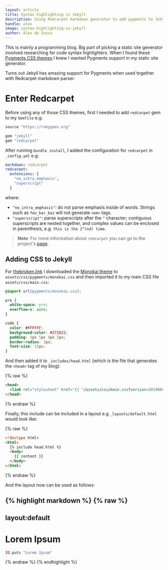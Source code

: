 ```yaml
---
layout: article
title: Syntax highlighting in Jekyll
description: Using Redcarpet markdown generator to add pygments to Jekyll
handle: alex
image: syntax-highlighting-in-jekyll
author: Alex de Sousa
---
```


This is mainly a programming blog. Big part of picking a static site generator
involved researching for code syntax highlighters. When I found these
[Pygments CSS themes](http://jwarby.github.io/jekyll-pygments-themes/languages/javascript.html)
I knew I wanted Pygments support in my static site generator.

Turns out Jekyll has amazing support for Pygments when used together with
Redcarpet markdown parser.

# Enter Redcarpet

Before using any of those CSS themes, first I needed to add `redcarpet` gem
to my `Gemfile` e.g:

```ruby
source "https://rubygems.org"

gem "jekyll"
gem "redcarpet"
```

After running `bundle install`, I added the configuration for `redcarpet` in
`_config.yml` e.g:

```yaml
markdown: redcarpet
redcarpet:
  extensions: [
    "no_intra_emphasis",
    "superscript"
  ]
```

where:

- `"no_intra_emphasis"`: do not parse emphasis inside of words. Strings such as
  `foo_bar_baz` will not generate `<em>` tags.
- `"superscript"`: parse superscripts after the `^` character; contiguous
  superscripts are nested together, and complex values can be enclosed in
  parenthesis, e.g. `this is the 2^(nd) time`.

> **Note**: For more information about `redcarpet` you can go to the project's
> [page](https://github.com/vmg/redcarpet).

## Adding CSS to Jekyll

For [thebroken.link](https://thebroken.link) I downloaded the
[Monokai theme](https://raw.githubusercontent.com/jwarby/pygments-css/master/monokai.css)
to `assets/css/pygments/monokai.css` and then imported it to my main CSS file
`assets/css/main.css`:

```css
@import url(pygments/monokai.css);

pre {
  white-space: pre;
  overflow-x: auto;
}

code {
  color: #FFFFFF;
  background-color: #272822;
  padding: 4px 5px 4px 5px;
  border-radius: 3px;
  font-size: 15px;
}
```

And then added it to `_includes/head.html` (which is the file that generates
the `<head>` tag of my blog):

{% raw %}
```html
<head>
  <link rel="stylesheet" href="{{ "/assets/css/main.css?version=20190601" | prepend: site.baseurl }}">
</head>
```
{% endraw %}

Finally, this include can be included in a layout e.g `_layouts/default.html`
would look like:

{% raw %}
```html
<!doctype html>
<html>
  {% include head.html %}
  <body>
    {{ content }}
  </body>
</html>
```
{% endraw %}

And the layout now can be used as follows:

{% highlight markdown %}
{% raw %}
---
layout:default
---

# Lorem Ipsum

```elixir
IO.puts "Lorem Ipsum"
```
{% endraw %}
{% endhighlight %}
